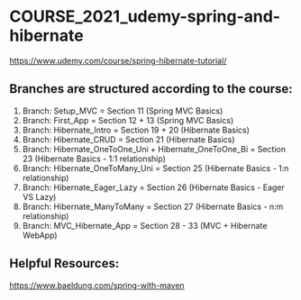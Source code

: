 # COURSE_2021_udemy-spring-and-hibernate
https://www.udemy.com/course/spring-hibernate-tutorial/

## Branches are structured according to the course:

1. Branch: Setup_MVC = Section 11 (Spring MVC Basics)
2. Branch: First_App = Section 12 + 13 (Spring MVC Basics)
3. Branch: Hibernate_Intro = Section 19 + 20 (Hibernate Basics)
4. Branch: Hibernate_CRUD = Section 21 (Hibernate Basics)
5. Branch: Hibernate_OneToOne_Uni + Hibernate_OneToOne_Bi = Section 23 (Hibernate Basics - 1:1 relationship) 
6. Branch: Hibernate_OneToMany_Uni = Section 25 (Hibernate Basics - 1:n relationship)
7. Branch: Hibernate_Eager_Lazy = Section 26 (Hibernate Basics - Eager VS Lazy)
8. Branch: Hibernate_ManyToMany = Section 27 (Hibernate Basics - n:m relationship)
9. Branch: MVC_Hibernate_App = Section 28 - 33 (MVC + Hibernate WebApp)



## Helpful Resources:
https://www.baeldung.com/spring-with-maven
